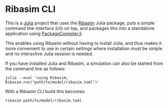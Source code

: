 # Ribasim CLI

This is a [Julia](https://julialang.org/) project that uses the
[Ribasim](https://github.com/Deltares/Ribasim) Julia package, puts a simple command line
interface (cli) on top, and packages this into a standalone application using
[PackageCompiler.jl](https://github.com/JuliaLang/PackageCompiler.jl).

This enables using Ribasim without having to install Julia, and thus makes it more
convenient to use in certain settings where installation must be simple and no interactive
Julia session is needed.

If you have installed Julia and Ribasim, a simulation can also be started from the command
line as follows:

```
julia --eval 'using Ribasim; Ribasim.run("path/to/model/ribasim.toml")'
```

With a Ribasim CLI build this becomes:

```
ribasim path/to/model/ribasim.toml
```
